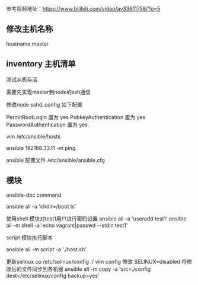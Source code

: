 参考视频地址：https://www.bilibili.com/video/av33611758/?p=5

## 修改主机名称

hostname master

## inventory 主机清单

测试从机存活

需要先实现master到node的ssh通信

修改node sshd_config 如下配置

PermitRootLogin 置为 yes
PubkeyAuthentication 置为 yes
PasswordAuthentication 置为 yes

vim /etc/ansible/hosts

ansible 192168.33.11 -m ping

ansible 配置文件 /etc/ansible/ansible.cfg


## 模块
ansible-doc command

ansible all -a 'chdir=/boot ls'

使用shell 模块对test1用户进行密码设置
ansible all -a 'useradd test1'
ansible all -m shell -a 'echo vagrant|passwd --stdin test1'

script 模块执行脚本

ansible all -m script -a './host.sh'

更新selinux
cp /etc/selinux/config ./
vim config
修改 SELINUX=disabled
将修改后的文件同步到各机器
ansible all -m copy -a 'src=./config dest=/etc/selinux/config backup=yes'